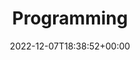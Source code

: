 ---
title: "Programming"
permalink: /programming/
layout: programming
author_profile: true
date: 2022-12-07T18:38:52+00:00
---